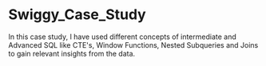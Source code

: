 # Swiggy_Case_Study
In this case study, I have used different concepts of intermediate and Advanced SQL like CTE's, Window Functions, Nested Subqueries and Joins to gain relevant insights from the data.
